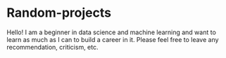 # Random-projects

Hello! I am a beginner in data science and machine learning and want to learn as much as I can to build a career in it. Please feel free to leave any recommendation, criticism, etc. 
